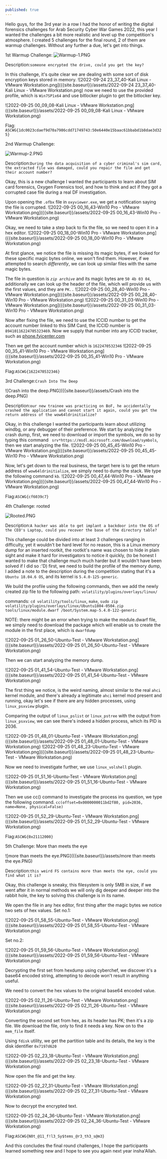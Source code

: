 ```yaml
---
published: true
---
```

Hello guys, for the 3rd year in a row I had the honor of writing the digital forensics challenges for Arab Security Cyber War Games 2022, this year I wanted the challenges a bit more realistic and level up the competition's atmosphere. I created 5 challenges for the final round, 2 of them are warmup challenges. Without any further a due, let's get into things.

1st Warmup Challenge: 
![Warmup-1.PNG]({{site.baseurl}}/assets/Warmup-1.PNG)

Description:```someone encrypted the drive, could you get the key?```

In this challenge, it's quite clear we are dealing with some sort of disk encryption keys stored in memory. 
![2022-09-24 23_37_40-Kali Linux - VMware Workstation.png]({{site.baseurl}}/assets/2022-09-24 23_37_40-Kali Linux - VMware Workstation.png)
now we need to use the provided profile, which is ```Win7SP1x64``` and use bitlocker plugin to get the bitlocker key. 

![2022-09-25 00_09_08-Kali Linux - VMware Workstation.png]({{site.baseurl}}/assets/2022-09-25 00_09_08-Kali Linux - VMware Workstation.png)

Flag: ```ASCWG{1dc0023cdaef9d70a7986cdd71749743:50e6440e15baac61bbabd1b8dae3d325}```

2nd Warmup Challenge:

![Warmup-2.PNG]({{site.baseurl}}/assets/Warmup-2.PNG)

Description:```During the data acquisition of a cyber criminal's sim card, the extracted file was damaged, could you repair the file and get their account number?```

Okay, this is a new challenge I wanted the participants to learn about SIM card forensics, Oxygen Forensics tool, and how to think and act if they got a corrupted case file during a real DF investigation.

Upon opening the ```.ofbx``` file in ```oxyviewer.exe```, we get a notification saying the file is corrupted. 
![2022-09-25 00_16_43-Win10 Pro - VMware Workstation.png]({{site.baseurl}}/assets/2022-09-25 00_16_43-Win10 Pro - VMware Workstation.png)

Okay, we need to take a step back to fix the file, so we need to open it in a hex editor.
![2022-09-25 00_18_00-Win10 Pro - VMware Workstation.png]({{site.baseurl}}/assets/2022-09-25 00_18_00-Win10 Pro - VMware Workstation.png)

At first glance, we notice the file is missing its magic bytes, if we looked for these specific magic bytes online, we won't find them. However, if we attempted to search _differently_, we can look up similar files with the same magic bytes. 

The file in question is _```zip archive```_ and its magic bytes are ```50 4b 03 04```, additionally we can look up the header of the file, which will provide us with the first values, and they are ```PK..```
![2022-09-25 00_28_40-Win10 Pro - VMware Workstation.png]({{site.baseurl}}/assets/2022-09-25 00_28_40-Win10 Pro - VMware Workstation.png)
![2022-09-25 00_31_03-Win10 Pro - VMware Workstation.png]({{site.baseurl}}/assets/2022-09-25 00_31_03-Win10 Pro - VMware Workstation.png)

Now after fixing the file, we need to use the ICCID number to get the account number linked to this SIM Card, the ICCID number is ```89410116224705323469```. Now we supply that number into any ICCID tracker, such as [phone.fyicenter.com](http://phone.fyicenter.com/1155_ICCID_SIM_Card_Number_Checker_Decoder.html)

Then we get the account number which is ```1622470532346``` 
![2022-09-25 00_35_41-Win10 Pro - VMware Workstation.png]({{site.baseurl}}/assets/2022-09-25 00_35_41-Win10 Pro - VMware Workstation.png)

Flag:```ASCWG{1622470532346}```

3rd Challenge:```Crash Into The Deep```

![Crash into the deep.PNG]({{site.baseurl}}/assets/Crash into the deep.PNG)

Description:```our new trainee was practicing on BoF, he accidentally crashed the application and cannot start it again, could you get the return address of the wow64ldrinitialize?```

Okay, in this challenge I wanted the participants learn about utilizing windbg, or any debugger of their preference. 
We start by analyzing the crash dump, first, we need to download or import the symbols, we do so by typing this command ``` srv*https://msdl.microsoft.com/download/symbols```, then we start analyzing the file.
![2022-09-25 00_45_45-Win10 Pro - VMware Workstation.png]({{site.baseurl}}/assets/2022-09-25 00_45_45-Win10 Pro - VMware Workstation.png)

Now, let's get down to the real business, the target here is to get the return address of ```wow64ldrinitialize```, we simply need to dump the stack. We type the following command ```kb```.
![2022-09-25 00_47_44-Win10 Pro - VMware Workstation.png]({{site.baseurl}}/assets/2022-09-25 00_47_44-Win10 Pro - VMware Workstation.png)

Flag:```ASCWG{cf6039c7}```

4th Challenge: rooted

![Rooted.PNG]({{site.baseurl}}/assets/Rooted.PNG)

Description:```A hacker was able to get implant a backdoor into the OS of the CEO's Laptop, could you recover the base of the directory table?```

This challenge could be divided into at least 3 challenges ranging in difficulty, yet it wouldn't be hard level for no reason, this is a Linux memory dump for an inserted rootkit, the rootkit's name was chosen to hide in plain sight and make it hard for investigators to notice it quickly, (to be honest I wanted to make that challenge much much harder but it wouldn't have been solved if I did so :'D)
first, we need to build the profile of the memory dump, I added a note to the description during the competition stating that it's a ```Ubuntu 18.04.6 OS```, and its kernel is ```5.4.0-125-generic```.

We build the profile using the following commands, then we add the newly created zip file to the following path: ```volatility/plugins/overlays/linux/```

commands: ```cd volatility/tools/linux```, ```make```, ```sudo zip volatility/plugins/overlays/linux/Ubuntu1804-0504.zip tools/linux/module.dwarf /boot/System.map-5.4.0-122-generic```

NOTE: there might be an error when trying to make the module.dwarf file, we simply need to download the package which will enable us to create the module in the first place, which is ```dwarfdump```

![2022-09-25 01_26_50-Ubuntu-Test - VMware Workstation.png]({{site.baseurl}}/assets/2022-09-25 01_26_50-Ubuntu-Test - VMware Workstation.png)

Then we can start analyzing the memory dump.

![2022-09-25 01_41_54-Ubuntu-Test - VMware Workstation.png]({{site.baseurl}}/assets/2022-09-25 01_41_54-Ubuntu-Test - VMware Workstation.png)

The first thing we notice, is the weird naming, almost similar to the real ```ahci``` kernel module, and there's already a legitimate ```ahci``` kernel mod present and running, okay let's see if there are any hidden processes, using ```linux_psxview``` plugin.

Comparing the output of ```linux_pslist``` or ```linux_pstree``` with the output from ```linux_psxview```, we can see there's indeed a hidden process, which its PID is 2036.

![2022-09-25 01_48_01-Ubuntu-Test - VMware Workstation.png]({{site.baseurl}}/assets/2022-09-25 01_48_01-Ubuntu-Test - VMware Workstation.png)
![2022-09-25 01_48_23-Ubuntu-Test - VMware Workstation.png]({{site.baseurl}}/assets/2022-09-25 01_48_23-Ubuntu-Test - VMware Workstation.png)

Now we need to investigate further, we use ```linux_volshell``` plugin.

![2022-09-25 01_51_16-Ubuntu-Test - VMware Workstation.png]({{site.baseurl}}/assets/2022-09-25 01_51_16-Ubuntu-Test - VMware Workstation.png)

Then we use cc() command to investigate the process ins question, we type the following command.
```cc(offset=0x0000000011bd2f80, pid=2036, name=None, physical=False)```

![2022-09-25 01_52_29-Ubuntu-Test - VMware Workstation.png]({{site.baseurl}}/assets/2022-09-25 01_52_29-Ubuntu-Test - VMware Workstation.png)

Flag:```ASCWG{0x21112000}```

5th Challenge: More than meets the eye

![more than meets the eye.PNG]({{site.baseurl}}/assets/more than meets the eye.PNG)

Description:```this weird FS contains more than meets the eye, could you find what it is?```

Okay, this challenge is sneaky, this filesystem is only 5MB in size, if we went after it in normal methods we will only dig deeper and deeper into the rabbit hole, the key to solving this challenge is in its name. 

We open the file in any hex editor, first thing after the magic bytes we notice two sets of hex values.
Set no.1:

![2022-09-25 01_58_55-Ubuntu-Test - VMware Workstation.png]({{site.baseurl}}/assets/2022-09-25 01_58_55-Ubuntu-Test - VMware Workstation.png)

Set no.2:

![2022-09-25 01_59_56-Ubuntu-Test - VMware Workstation.png]({{site.baseurl}}/assets/2022-09-25 01_59_56-Ubuntu-Test - VMware Workstation.png)

Decrypting the first set from hexdump using cyberchef, we discover it's a base64 encoded string, attempting to decode won't result in anything useful.

We need to convert the hex values to the original base64 encoded value.

![2022-09-25 02_11_26-Ubuntu-Test - VMware Workstation.png]({{site.baseurl}}/assets/2022-09-25 02_11_26-Ubuntu-Test - VMware Workstation.png)

Converting the second set from hex, as its header has PK; then it's a zip file. 
We download the file, only to find it needs a key. Now on to the ```mem_file``` itself.

Using ```fdisk``` utility, we get the partition table and its details, the key is the disk identifier ```0x7197d620```

![2022-09-25 02_23_18-Ubuntu-Test - VMware Workstation.png]({{site.baseurl}}/assets/2022-09-25 02_23_18-Ubuntu-Test - VMware Workstation.png)

Now open the file and get the key.

![2022-09-25 02_27_31-Ubuntu-Test - VMware Workstation.png]({{site.baseurl}}/assets/2022-09-25 02_27_31-Ubuntu-Test - VMware Workstation.png)

Now to decrypt the encrypted text.

![2022-09-25 02_24_36-Ubuntu-Test - VMware Workstation.png]({{site.baseurl}}/assets/2022-09-25 02_24_36-Ubuntu-Test - VMware Workstation.png)

Flag:```ASCWG{N0t_@11_f!l3_Sy$tems_@r3_th3_s@m3}```

And this concludes the final round challenges, I hope the participants learned something new and I hope to see you again next year insha'Allah.
